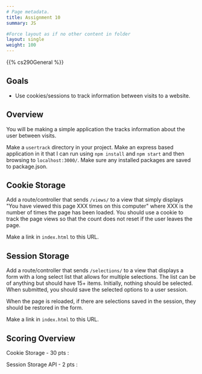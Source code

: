 ```yaml
---
# Page metadata.
title: Assignment 10
summary: JS

#Force layout as if no other content in folder
layout: single
weight: 100
---
```


{{% cs290General %}}

## Goals

* Use cookies/sessions to track information between visits to a website.

## Overview

You will be making a simple application the tracks information about the user between visits.

Make a `usertrack` directory in your project. Make an express based application in it that
I can run using `npm install` and `npm start` and then browsing to `localhost:3000/`. Make
sure any installed packages are saved to package.json.

## Cookie Storage

Add a route/controller that sends `/views/` to a view that simply displays "You have viewed
this page XXX times on this computer" where XXX is the number of times the page has been loaded.
You should use a cookie to track the page views so that the count does not reset if the user
leaves the page.

Make a link in `index.html` to this URL.

## Session Storage

Add a route/controller that sends `/selections/` to a view that displays a form with a long
select list that allows for multiple selections. The list can be of anything but should have 15+ items.
Initially, nothing should be selected. When submitted, you should save the selected options to a
user session.

When the page is reloaded, if there are selections saved in the session, they should be restored
in the form.

Make a link in `index.html` to this URL.

## Scoring Overview

Cookie Storage - 30 pts
: 

Session Storage API - 2 pts
:  
